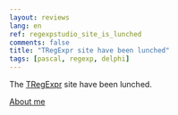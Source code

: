 ```yaml
---
layout: reviews
lang: en
ref: regexpstudio_site_is_lunched
comments: false
title: "TRegExpr site have been lunched"
tags: [pascal, regexp, delphi]
---
```


The [TRegExpr](https://tregexpr.masterandrey.com/en/latest/) site have been lunched.

[About me](/posts/en/about.html)
